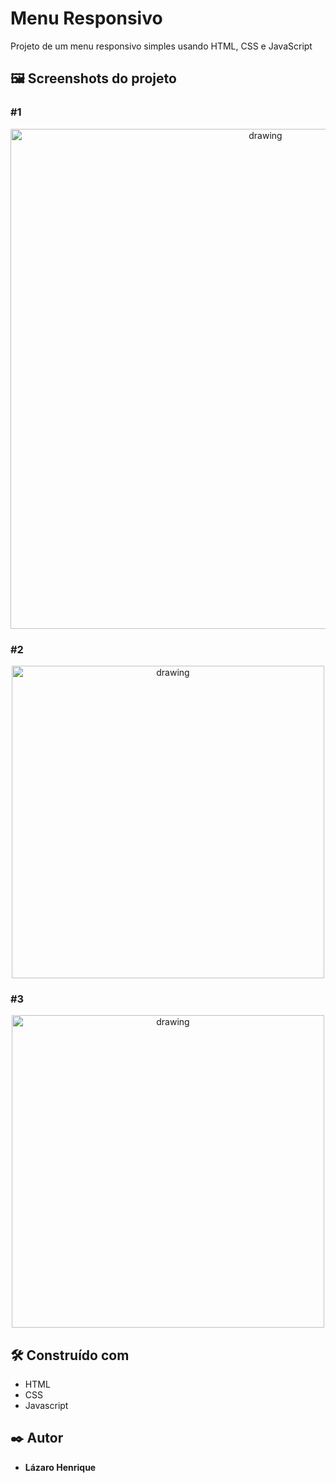 # Menu Responsivo
 
Projeto de um menu responsivo simples usando HTML, CSS e JavaScript

## 🖼 Screenshots do projeto

### #1 
<p align="center">
  <img align="center" src="https://user-images.githubusercontent.com/78514404/215197865-dff0950e-a004-48cd-a965-2a740cb7e3ba.PNG" alt="drawing" width="800"/>
</p>

### #2
<p align="center">
  <img align="center" src="https://user-images.githubusercontent.com/78514404/215197857-55e464a7-cbbf-4915-8c59-2ef3eafdc7e5.PNG" alt="drawing" width="500"/>
</p>

### #3
<p align="center">
  <img align="center" src="https://user-images.githubusercontent.com/78514404/215197861-2d39a200-a446-4ccd-98aa-ce640a050b6a.PNG" alt="drawing" width="500"/>
</p>

## 🛠️ Construído com

* HTML
* CSS
* Javascript

## ✒️ Autor

* **Lázaro Henrique** 
